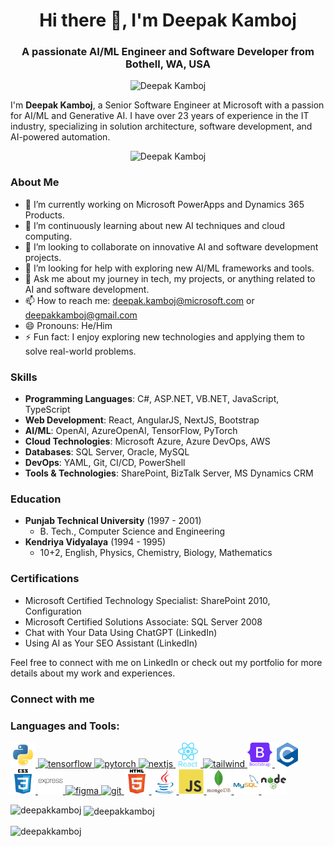 <h1 align="center"> Hi there 👋, I'm Deepak Kamboj</h1>
<h3 align="center"> A passionate AI/ML Engineer and Software Developer from Bothell, WA, USA</h3>
<p align="center"><img  src="https://cdn.dribbble.com/users/1059583/screenshots/4171367/coding-freak.gif" alt="Deepak Kamboj"></p>

I'm **Deepak Kamboj**, a Senior Software Engineer at Microsoft with a passion for AI/ML and Generative AI. I have over 23 years of experience in the IT industry, specializing in solution architecture, software development, and AI-powered automation.

<p align="center"><img src="https://komarev.com/ghpvc/?username=deepakkamboj&label=Profile%20views&color=0e75b6&style=flat" alt="Deepak Kamboj" /> </p>

### About Me
- 🔭 I’m currently working on Microsoft PowerApps and Dynamics 365 Products.
- 🌱 I’m continuously learning about new AI techniques and cloud computing.
- 👯 I’m looking to collaborate on innovative AI and software development projects.
- 🤔 I’m looking for help with exploring new AI/ML frameworks and tools.
- 💬 Ask me about my journey in tech, my projects, or anything related to AI and software development.
- 📫 How to reach me: deepak.kamboj@microsoft.com or deepakkamboj@gmail.com
- 😄 Pronouns: He/Him
- ⚡ Fun fact: I enjoy exploring new technologies and applying them to solve real-world problems.

### Skills
- **Programming Languages**: C#, ASP.NET, VB.NET, JavaScript, TypeScript
- **Web Development**: React, AngularJS, NextJS, Bootstrap
- **AI/ML**: OpenAI, AzureOpenAI, TensorFlow, PyTorch
- **Cloud Technologies**: Microsoft Azure, Azure DevOps, AWS
- **Databases**: SQL Server, Oracle, MySQL
- **DevOps**: YAML, Git, CI/CD, PowerShell
- **Tools & Technologies**: SharePoint, BizTalk Server, MS Dynamics CRM

### Education
- **Punjab Technical University** (1997 - 2001)
  - B. Tech., Computer Science and Engineering
- **Kendriya Vidyalaya** (1994 - 1995)
  - 10+2, English, Physics, Chemistry, Biology, Mathematics

### Certifications
- Microsoft Certified Technology Specialist: SharePoint 2010, Configuration
- Microsoft Certified Solutions Associate: SQL Server 2008
- Chat with Your Data Using ChatGPT (LinkedIn)
- Using AI as Your SEO Assistant (LinkedIn)


Feel free to connect with me on LinkedIn or check out my portfolio for more details about my work and experiences.

### Connect with me

### Languages and Tools:
<p align="left">
  <a href="https://www.python.org" target="_blank" rel="noreferrer">
    <img src="https://raw.githubusercontent.com/devicons/devicon/master/icons/python/python-original.svg" alt="python" width="40" height="40"/>
  </a>
  <a href="https://www.tensorflow.org" target="_blank" rel="noreferrer">
    <img src="https://www.vectorlogo.zone/logos/tensorflow/tensorflow-icon.svg" alt="tensorflow" width="40" height="40"/>
  </a>
  <a href="https://pytorch.org" target="_blank" rel="noreferrer">
    <img src="https://www.vectorlogo.zone/logos/pytorch/pytorch-icon.svg" alt="pytorch" width="40" height="40"/>
  </a>
  <a href="https://nextjs.org/" target="_blank" rel="noreferrer">
    <img src="https://cdn.worldvectorlogo.com/logos/nextjs-2.svg" alt="nextjs" width="40" height="40"/>
  </a>
  <a href="https://reactjs.org/" target="_blank" rel="noreferrer">
    <img src="https://raw.githubusercontent.com/devicons/devicon/master/icons/react/react-original-wordmark.svg" alt="react" width="40" height="40"/>
  </a>
  <a href="https://tailwindcss.com/" target="_blank" rel="noreferrer">
    <img src="https://www.vectorlogo.zone/logos/tailwindcss/tailwindcss-icon.svg" alt="tailwind" width="40" height="40"/>
  </a>
  <a href="https://getbootstrap.com" target="_blank" rel="noreferrer">
    <img src="https://raw.githubusercontent.com/devicons/devicon/master/icons/bootstrap/bootstrap-plain-wordmark.svg" alt="bootstrap" width="40" height="40"/>
  </a>
  <a href="https://www.cprogramming.com/" target="_blank" rel="noreferrer">
    <img src="https://raw.githubusercontent.com/devicons/devicon/master/icons/c/c-original.svg" alt="c" width="40" height="40"/>
  </a>
  <a href="https://www.w3schools.com/css/" target="_blank" rel="noreferrer">
    <img src="https://raw.githubusercontent.com/devicons/devicon/master/icons/css3/css3-original-wordmark.svg" alt="css3" width="40" height="40"/>
  </a>
  <a href="https://expressjs.com" target="_blank" rel="noreferrer">
    <img src="https://raw.githubusercontent.com/devicons/devicon/master/icons/express/express-original-wordmark.svg" alt="express" width="40" height="40"/>
  </a>
  <a href="https://www.figma.com/" target="_blank" rel="noreferrer">
    <img src="https://www.vectorlogo.zone/logos/figma/figma-icon.svg" alt="figma" width="40" height="40"/>
  </a>
  <a href="https://git-scm.com/" target="_blank" rel="noreferrer">
    <img src="https://www.vectorlogo.zone/logos/git-scm/git-scm-icon.svg" alt="git" width="40" height="40"/>
  </a>
  <a href="https://www.w3.org/html/" target="_blank" rel="noreferrer">
    <img src="https://raw.githubusercontent.com/devicons/devicon/master/icons/html5/html5-original-wordmark.svg" alt="html5" width="40" height="40"/>
  </a>
  <a href="https://www.java.com" target="_blank" rel="noreferrer">
    <img src="https://raw.githubusercontent.com/devicons/devicon/master/icons/java/java-original.svg" alt="java" width="40" height="40"/>
  </a>
  <a href="https://developer.mozilla.org/en-US/docs/Web/JavaScript" target="_blank" rel="noreferrer">
    <img src="https://raw.githubusercontent.com/devicons/devicon/master/icons/javascript/javascript-original.svg" alt="javascript" width="40" height="40"/>
  </a>
  <a href="https://www.mongodb.com/" target="_blank" rel="noreferrer">
    <img src="https://raw.githubusercontent.com/devicons/devicon/master/icons/mongodb/mongodb-original-wordmark.svg" alt="mongodb" width="40" height="40"/>
  </a>
  <a href="https://www.mysql.com/" target="_blank" rel="noreferrer">
    <img src="https://raw.githubusercontent.com/devicons/devicon/master/icons/mysql/mysql-original-wordmark.svg" alt="mysql" width="40" height="40"/>
  </a>
  <a href="https://nodejs.org" target="_blank" rel="noreferrer">
    <img src="https://raw.githubusercontent.com/devicons/devicon/master/icons/nodejs/nodejs-original-wordmark.svg" alt="nodejs" width="40" height="40"/>
  </a>
</p>

<p><img align="left" src="https://github-readme-stats.vercel.app/api/top-langs?username=deepakkamboj&show_icons=true&locale=en&layout=compact" alt="deepakkamboj" /></p>

<p> <img align="center" src="https://github-readme-stats.vercel.app/api?username=deepakkamboj&show_icons=true&locale=en" alt="deepakkamboj" /></p>

<p><img align="center" src="https://github-readme-streak-stats.herokuapp.com/?user=deepakkamboj&" alt="deepakkamboj" /></p>

